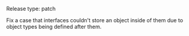 Release type: patch

Fix a case that interfaces couldn't store an object inside of them
due to object types being defined after them.
